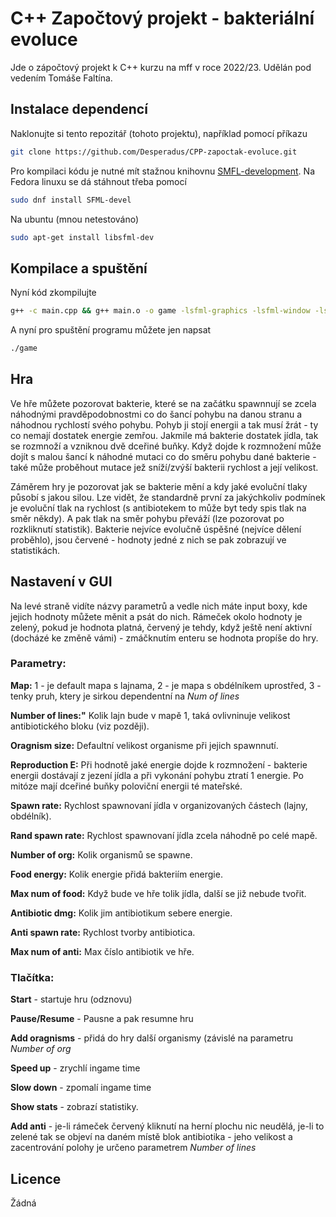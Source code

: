 # C++ Započtový projekt - bakteriální evoluce

Jde o zápočtový projekt k C++ kurzu na mff v roce 2022/23. Udělán pod vedením Tomáše Faltína.

## Instalace dependencí

Naklonujte si tento repozitář (tohoto projektu), například pomocí příkazu
```bash
git clone https://github.com/Desperadus/CPP-zapoctak-evoluce.git
```
Pro kompilaci kódu je nutné mít stažnou knihovnu [SMFL-development](https://www.sfml-dev.org/download.php). 
Na Fedora linuxu se dá stáhnout třeba pomocí
```bash
sudo dnf install SFML-devel
```
Na ubuntu (mnou netestováno)
```bash
sudo apt-get install libsfml-dev
```
## Kompilace a spuštění

Nyní kód zkompilujte
```bash
g++ -c main.cpp && g++ main.o -o game -lsfml-graphics -lsfml-window -lsfml-system
```
A nyní pro spuštění programu můžete jen napsat
```bash
./game
```

## Hra

Ve hře můžete pozorovat bakterie, které se na začátku spawnnují se zcela náhodnými pravděpodobnostmi co do šancí pohybu na danou stranu a náhodnou rychlostí svého pohybu. Pohyb ji stojí energii a tak musí žrát - ty co nemají dostatek energie zemřou. Jakmile má bakterie dostatek jídla, tak se rozmnoží a vzniknou dvě dceřiné buňky. Když dojde k rozmnožení může dojít s malou šancí k náhodné mutaci co do směru pohybu dané bakterie - také může proběhout mutace jež sníží/zvýší bakterii rychlost a její velikost.

Záměrem hry je pozorovat jak se bakterie mění a kdy jaké evoluční tlaky působí s jakou silou. Lze vidět, že standardně první za jakýchkoliv podmínek je evoluční tlak na rychlost (s antibiotekem to může byt tedy spis tlak na směr někdy). A pak tlak na směr pohybu převáží (lze pozorovat po rozkliknutí statistik). Bakterie nejvíce evolučně úspěšné (nejvíce dělení proběhlo), jsou červené - hodnoty jedné z nich se pak zobrazují ve statistikách.


## Nastavení v GUI

Na levé straně vidíte názvy parametrů a vedle nich máte input boxy, kde jejich hodnoty můžete měnit a psát do nich. Rámeček okolo hodnoty je zelený, pokud je hodnota platná, červený je tehdy, když ještě není aktivní (docházé ke změně vámi) - zmáčknutím enteru se hodnota propíše do hry.

### Parametry:

**Map:** 1 - je default mapa s lajnama, 2 - je mapa s obdélníkem uprostřed, 3 - tenky pruh, ktery je sirkou dependentní na *Num of lines*

**Number of lines:"** Kolik lajn bude v mapě 1, taká ovlivninuje velikost antibiotického bloku (viz později).

**Oragnism size:** Defaultní velikost organisme při jejich spawnnutí.

**Reproduction E:** Při hodnotě jaké energie dojde k rozmnožení - bakterie energii dostávají z jezení jídla a při vykonání pohybu ztratí 1 energie. Po mitóze mají dceřiné buňky poloviční energii té mateřské.

**Spawn rate:** Rychlost spawnovaní jídla v organizovaných částech (lajny, obdélník).

**Rand spawn rate:** Rychlost spawnovaní jídla zcela náhodně po celé mapě.

**Number of org:** Kolik organismů se spawne.

**Food energy:** Kolik energie přidá bakteriím energie.

**Max num of food:** Když bude ve hře tolik jídla, další se již nebude tvořit.

**Antibiotic dmg:** Kolik jim antibiotikum sebere energie.

**Anti spawn rate:** Rychlost tvorby antibiotica.

**Max num of anti:** Max číslo antibiotik ve hře.

### Tlačítka:

**Start** - startuje hru (odznovu)

**Pause/Resume** - Pausne a pak resumne hru

**Add oragnisms** - přidá do hry další organismy (závislé na parametru *Number of org*

**Speed up** - zrychlí ingame time

**Slow down** - zpomalí ingame time

**Show stats** - zobrazí statistiky.

**Add anti** - je-li rámeček červený kliknutí na herní plochu nic neudělá, je-li to zelené tak se objeví na daném místě blok antibiotika - jeho velikost a zacentrování polohy je určeno parametrem *Number of lines*

## Licence

Žádná
